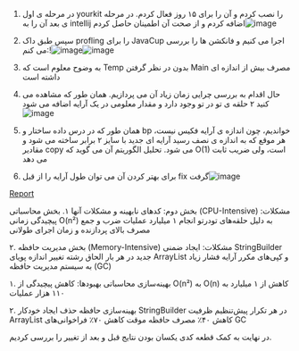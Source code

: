 1. در مرحله ی اول yourkit را نصب کردم و آن را برای ۱۵ روز فعال کردم. در مرحله ی بعد آن را به intellij اضافه کردم و از صحت آن اطمینان حاصل کردم![image](https://github.com/user-attachments/assets/5f77648e-34b1-4ce7-a404-59649c61ff8c)

2. سپس طبق داک profling را برای JavaCup اجرا می کنیم و فانکشن ها را بررسی می کنم:!![image](https://github.com/user-attachments/assets/4d88609f-be5c-4240-8378-aa906b5a6ce6)![image](https://github.com/user-attachments/assets/f3471182-8c12-4c5d-b59a-5f39d25fee82)


3. به وضوح معلوم است که Temp بدون در نظر گرفتن Main مصرف بیش از اندازه ای داشته است  
4. حال اقدام به بررسی چرایی زمان زیاد آن می پردازیم. همان طور که مشاهده می کنید ۲ حلقه ی تو در تو وجود دارد و مقدار معلومی در یک آرایه اضافه می شود![image](https://github.com/user-attachments/assets/0d75bdd6-b907-456c-b23e-1b240805b25d)

5. همان طور که در درس داده ساختار و bp خواندیم، چون اندازه ی آرایه فکیس نیست، هر موقع که به اندازه ی نصف رسید آرایه ای جدید با سایز ۲ برابر ساخته می شود و مقادیر copy می شود. تحلیل الگوریتم آن می گوید که O(1)  است، ولی ضریب ثابت می دهد  
6. برای بهتر کردن آن می توان طول آرایه را از قبل fix گرفت![image](https://github.com/user-attachments/assets/9704c31c-624c-4314-bf68-f13236d25e68)


[Report](https://docs.google.com/document/d/1DEvn08uMs--f0PwltJTUSVDdpQflN8gOmEVepkhdsLk/edit?tab=t.0)

بخش دوم:
کدهای نابهینه و مشکلات آنها
۱. بخش محاسباتی (CPU-Intensive)
مشکلات:
پیچیدگی زمانی O(n²) به دلیل حلقه‌های تودرتو
انجام ۱ میلیارد عملیات ضرب و جمع
مصرف بالای پردازنده و زمان اجرای طولانی

۲. بخش مدیریت حافظه (Memory-Intensive)
مشکلات:
ایجاد ضمنی StringBuilder جدید در هر بار الحاق رشته
تغییر اندازه پویای ArrayList و کپی‌های مکرر آرایه
فشار زیاد به سیستم مدیریت حافظه (GC)

۱. بهینه‌سازی محاسباتی
بهبودها:
کاهش پیچیدگی از O(n²) به O(n)
کاهش از ۱ میلیارد به ۱۱۰ هزار عملیات

۲. بهینه‌سازی حافظه
حذف ایجاد خودکار StringBuilder در هر تکرار
پیش‌تنظیم ظرفیت ArrayList
کاهش ۴۰٪ مصرف حافظه موقت
کاهش ۷۰٪ فراخوانی‌های GC


در نهایت به کمک قطعه کدی یکسان بودن نتایج قبل و بعد از تغییر را بررسی کردیم.
